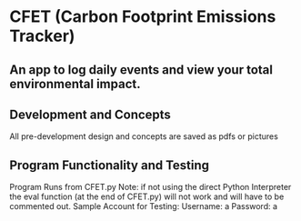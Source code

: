 # CFET (Carbon Footprint Emissions Tracker)
An app to log daily events and view your total environmental impact.
-----------------------------------------

Development and Concepts
------------------------
All pre-development design and concepts are saved as pdfs or pictures

Program Functionality and Testing
----------------------------------
Program Runs from CFET.py
Note: if not using the direct Python Interpreter the eval function (at the end of CFET.py) will not work and will have to be commented out.
Sample Account for Testing:
Username: a
Password: a
